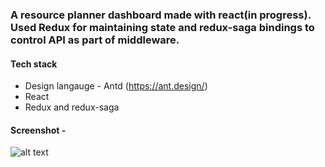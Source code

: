 
### A resource planner dashboard made with react(in progress). Used Redux for maintaining state and redux-saga bindings to control API as part of middleware.

#### Tech stack
- Design langauge - Antd (https://ant.design/)
- React 
- Redux and redux-saga

#### Screenshot -
![alt text](https://i.imgur.com/MhlTY4A.png)
